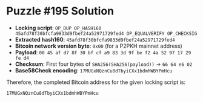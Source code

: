 # Puzzle #195 Solution

- **Locking script**: `OP_DUP OP_HASH160 45afd78f30bfcfa9833d9fbef24a52971729fed4 OP_EQUALVERIFY OP_CHECKSIG`
- **Extracted hash160**: `45afd78f30bfcfa9833d9fbef24a52971729fed4`
- **Bitcoin network version byte**: `0x00` (for a P2PKH mainnet address)
- **Payload**: `00 45 af d7 8f 30 bf cf a9 83 3d 9f be f2 4a 52 97 17 29 fe d4`
- **Checksum**: First four bytes of `SHA256(SHA256(payload))` → `66 64 e6 02`
- **Base58Check encoding**: `17MUGxNQznCu8dTbyiCXx1bdmhWBYPmHcu`

Therefore, the completed Bitcoin address for the given locking script is:

```
17MUGxNQznCu8dTbyiCXx1bdmhWBYPmHcu
```

